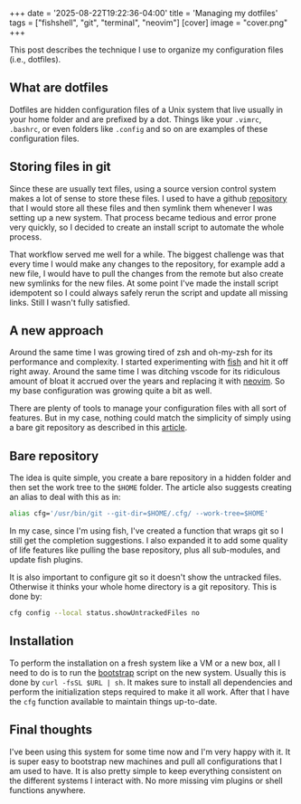 +++
date = '2025-08-22T19:22:36-04:00'
title = 'Managing my dotfiles'
tags = ["fishshell", "git", "terminal", "neovim"]
[cover]
image = "cover.png"
+++

This post describes the technique I use to organize my configuration files
(i.e., dotfiles).

## What are dotfiles

Dotfiles are hidden configuration files of a Unix system that live usually in
your home folder and are prefixed by a dot. Things like your `.vimrc`,
`.bashrc`, or even folders like `.config` and so on are examples of these
configuration files.

## Storing files in git

Since these are usually text files, using a source version control system makes
a lot of sense to store these files. I used to have a github
[repository](https://github.com/fabiojmendes/shell-goodies) that I would store
all these files and then symlink them whenever I was setting up a new system.
That process became tedious and error prone very quickly, so I decided to create
an install script to automate the whole process.

That workflow served me well for a while. The biggest challenge was that every
time I would make any changes to the repository, for example add a new file, I
would have to pull the changes from the remote but also create new symlinks for
the new files. At some point I've made the install script idempotent so I could
always safely rerun the script and update all missing links. Still I wasn't
fully satisfied.

## A new approach

Around the same time I was growing tired of zsh and oh-my-zsh for its
performance and complexity. I started experimenting with
[fish](https://fishshell.com) and hit it off right away. Around the same time I
was ditching vscode for its ridiculous amount of bloat it accrued over the years
and replacing it with [neovim](https://neovim.io). So my base configuration was
growing quite a bit as well.

There are plenty of tools to manage your configuration files with all sort of
features. But in my case, nothing could match the simplicity of simply using a
bare git repository as described in this
[article](https://www.atlassian.com/git/tutorials/dotfiles).

## Bare repository

The idea is quite simple, you create a bare repository in a hidden folder and
then set the work tree to the `$HOME` folder. The article also suggests creating
an alias to deal with this as in:

```bash
alias cfg='/usr/bin/git --git-dir=$HOME/.cfg/ --work-tree=$HOME'
```

In my case, since I'm using fish, I've created a function that wraps git so I
still get the completion suggestions. I also expanded it to add some quality of
life features like pulling the base repository, plus all sub-modules, and update
fish plugins.

It is also important to configure git so it doesn't show the untracked files.
Otherwise it thinks your whole home directory is a git repository. This is done
by:

```bash
cfg config --local status.showUntrackedFiles no
```

## Installation

To perform the installation on a fresh system like a VM or a new box, all I need
to do is to run the
[bootstrap](https://github.com/fabiojmendes/cfg/blob/master/.local/share/cfg/bootstrap.sh)
script on the new system. Usually this is done by `curl -fsSL $URL | sh`. It
makes sure to install all dependencies and perform the initialization steps
required to make it all work. After that I have the `cfg` function available to
maintain things up-to-date.

## Final thoughts

I've been using this system for some time now and I'm very happy with it. It is
super easy to bootstrap new machines and pull all configurations that I am used
to have. It is also pretty simple to keep everything consistent on the different
systems I interact with. No more missing vim plugins or shell functions
anywhere.
